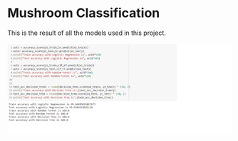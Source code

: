 # Mushroom Classification



This is the result of all the models used in this project.
<br>

![accuracies](acc_score.png)
